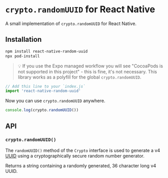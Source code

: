 # `crypto.randomUUID` for React Native

A small implementation of `crypto.randomUUID` for React Native.

## Installation

```sh
npm install react-native-random-uuid
npx pod-install
```

> 💡 If you use the Expo managed workflow you will see "CocoaPods is not supported in this project" - this is fine, it's not necessary.
This library works as a polyfill for the global `crypto.randomUUID`.

```javascript
// Add this line to your `index.js`
import 'react-native-random-uuid'
```

Now you can use `crypto.randomUUID` anywhere.

```javascript
console.log(crypto.randomUUID())
```

## API

### `crypto.randomUUID()`

The `randomUUID()` method of the `Crypto` interface is used to generate a v4 [UUID](https://developer.mozilla.org/en-US/docs/Glossary/UUID) using a cryptographically secure random number generator.

Returns a string containing a randomly generated, 36 character long v4 UUID.
